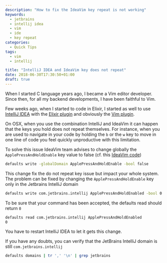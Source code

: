 ```yaml
---
description: "How to fix the IdeaVim key repeat is not working"
keywords:
  - jetbrains
  - intellij idea
  - vim
  - ide
  - key repeat
categories:
  - Quick Tips
tags:
  - vim
  - intellij

title: "IntelliJ IDEA and IdeaVim key does not repeat"
date: 2018-06-30T17:30:50+01:00
draft: true
---
```


When I started C language years ago, I became a Vim editor developer. Since then, for all my backend developments, I have been faithful to Vim.  

Few weeks ago, when I started to code in Elixir, I started as well to use [IntelliJ IDEA](https://www.jetbrains.com/idea/) with the [Elixir plugin](https://github.com/KronicDeth/intellij-elixir) and obviously the [Vim plugin](https://github.com/JetBrains/ideavim).  

On OSX, when you use the combination IntelliJ and IdeaVim it can happen that the keys you hold does not repeat themselves. For instance, when you are used to navigate in your code by holding the `b` or the `w` key to move in one line of code you feel quickly unproductive with this limitation.

To solve this issue IdeaVim team advises to change globally the `ApplePressAndHoldEnable` key value to false (cf. this [IdeaVim code](https://github.com/JetBrains/ideavim/blob/master/src/com/maddyhome/idea/vim/helper/MacKeyRepeat.java#L33))

```bash
defaults write -globalDomain ApplePressAndHoldEnable -bool false
```

This change fix the do not repeat key issue but impact your whole system. The problem can be fixed by changing the `ApplePressAndHoldEnable` key only in the Jetbrains IntelliJ domain

```bash
defaults write com.jetbrains.intellij ApplePressAndHoldEnabled -bool 0
```

To be sure that your command has been accepted, the defaults read should return `0`

```bash
defaults read com.jetbrains.intellij ApplePressAndHoldEnabled
0
```

You have to restart IntelliJ IDEA to let it gets this change.

If you have any doubts, you can verify that the JetBrains IntelliJ domain is still `com.jetbrains.intellij` 

```bash
defaults domains | tr ',' '\n' | grep jetbrains
```

